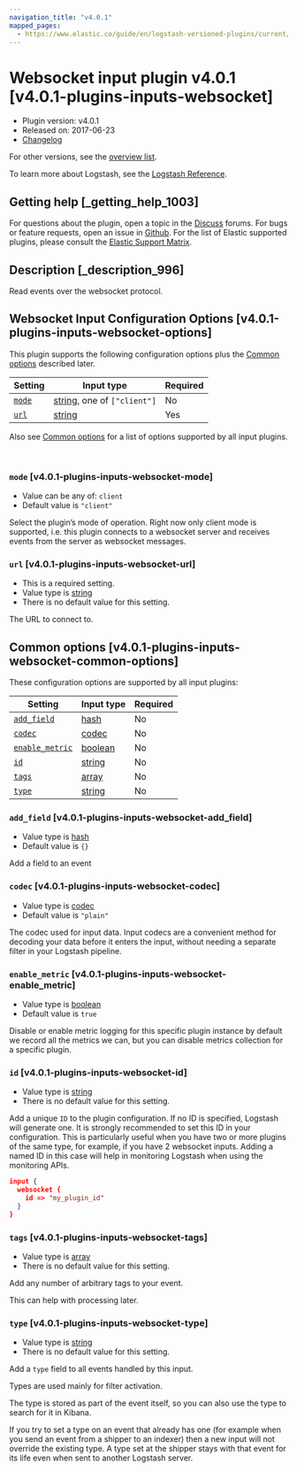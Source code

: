 ```yaml
---
navigation_title: "v4.0.1"
mapped_pages:
  - https://www.elastic.co/guide/en/logstash-versioned-plugins/current/v4.0.1-plugins-inputs-websocket.html
---
```


# Websocket input plugin v4.0.1 [v4.0.1-plugins-inputs-websocket]


* Plugin version: v4.0.1
* Released on: 2017-06-23
* [Changelog](https://github.com/logstash-plugins/logstash-input-websocket/blob/v4.0.1/CHANGELOG.md)

For other versions, see the [overview list](input-websocket-index.md).

To learn more about Logstash, see the [Logstash Reference](logstash://reference/index.md).

## Getting help [_getting_help_1003]

For questions about the plugin, open a topic in the [Discuss](http://discuss.elastic.co) forums. For bugs or feature requests, open an issue in [Github](https://github.com/logstash-plugins/logstash-input-websocket). For the list of Elastic supported plugins, please consult the [Elastic Support Matrix](https://www.elastic.co/support/matrix#matrix_logstash_plugins).


## Description [_description_996]

Read events over the websocket protocol.


## Websocket Input Configuration Options [v4.0.1-plugins-inputs-websocket-options]

This plugin supports the following configuration options plus the [Common options](v4-0-1-plugins-inputs-websocket.md#v4.0.1-plugins-inputs-websocket-common-options) described later.

| Setting | Input type | Required |
| --- | --- | --- |
| [`mode`](v4-0-1-plugins-inputs-websocket.md#v4.0.1-plugins-inputs-websocket-mode) | [string](logstash://reference/configuration-file-structure.md#string), one of `["client"]` | No |
| [`url`](v4-0-1-plugins-inputs-websocket.md#v4.0.1-plugins-inputs-websocket-url) | [string](logstash://reference/configuration-file-structure.md#string) | Yes |

Also see [Common options](v4-0-1-plugins-inputs-websocket.md#v4.0.1-plugins-inputs-websocket-common-options) for a list of options supported by all input plugins.

 

### `mode` [v4.0.1-plugins-inputs-websocket-mode]

* Value can be any of: `client`
* Default value is `"client"`

Select the plugin’s mode of operation. Right now only client mode is supported, i.e. this plugin connects to a websocket server and receives events from the server as websocket messages.


### `url` [v4.0.1-plugins-inputs-websocket-url]

* This is a required setting.
* Value type is [string](logstash://reference/configuration-file-structure.md#string)
* There is no default value for this setting.

The URL to connect to.



## Common options [v4.0.1-plugins-inputs-websocket-common-options]

These configuration options are supported by all input plugins:

| Setting | Input type | Required |
| --- | --- | --- |
| [`add_field`](v4-0-1-plugins-inputs-websocket.md#v4.0.1-plugins-inputs-websocket-add_field) | [hash](logstash://reference/configuration-file-structure.md#hash) | No |
| [`codec`](v4-0-1-plugins-inputs-websocket.md#v4.0.1-plugins-inputs-websocket-codec) | [codec](logstash://reference/configuration-file-structure.md#codec) | No |
| [`enable_metric`](v4-0-1-plugins-inputs-websocket.md#v4.0.1-plugins-inputs-websocket-enable_metric) | [boolean](logstash://reference/configuration-file-structure.md#boolean) | No |
| [`id`](v4-0-1-plugins-inputs-websocket.md#v4.0.1-plugins-inputs-websocket-id) | [string](logstash://reference/configuration-file-structure.md#string) | No |
| [`tags`](v4-0-1-plugins-inputs-websocket.md#v4.0.1-plugins-inputs-websocket-tags) | [array](logstash://reference/configuration-file-structure.md#array) | No |
| [`type`](v4-0-1-plugins-inputs-websocket.md#v4.0.1-plugins-inputs-websocket-type) | [string](logstash://reference/configuration-file-structure.md#string) | No |

### `add_field` [v4.0.1-plugins-inputs-websocket-add_field]

* Value type is [hash](logstash://reference/configuration-file-structure.md#hash)
* Default value is `{}`

Add a field to an event


### `codec` [v4.0.1-plugins-inputs-websocket-codec]

* Value type is [codec](logstash://reference/configuration-file-structure.md#codec)
* Default value is `"plain"`

The codec used for input data. Input codecs are a convenient method for decoding your data before it enters the input, without needing a separate filter in your Logstash pipeline.


### `enable_metric` [v4.0.1-plugins-inputs-websocket-enable_metric]

* Value type is [boolean](logstash://reference/configuration-file-structure.md#boolean)
* Default value is `true`

Disable or enable metric logging for this specific plugin instance by default we record all the metrics we can, but you can disable metrics collection for a specific plugin.


### `id` [v4.0.1-plugins-inputs-websocket-id]

* Value type is [string](logstash://reference/configuration-file-structure.md#string)
* There is no default value for this setting.

Add a unique `ID` to the plugin configuration. If no ID is specified, Logstash will generate one. It is strongly recommended to set this ID in your configuration. This is particularly useful when you have two or more plugins of the same type, for example, if you have 2 websocket inputs. Adding a named ID in this case will help in monitoring Logstash when using the monitoring APIs.

```json
input {
  websocket {
    id => "my_plugin_id"
  }
}
```


### `tags` [v4.0.1-plugins-inputs-websocket-tags]

* Value type is [array](logstash://reference/configuration-file-structure.md#array)
* There is no default value for this setting.

Add any number of arbitrary tags to your event.

This can help with processing later.


### `type` [v4.0.1-plugins-inputs-websocket-type]

* Value type is [string](logstash://reference/configuration-file-structure.md#string)
* There is no default value for this setting.

Add a `type` field to all events handled by this input.

Types are used mainly for filter activation.

The type is stored as part of the event itself, so you can also use the type to search for it in Kibana.

If you try to set a type on an event that already has one (for example when you send an event from a shipper to an indexer) then a new input will not override the existing type. A type set at the shipper stays with that event for its life even when sent to another Logstash server.



